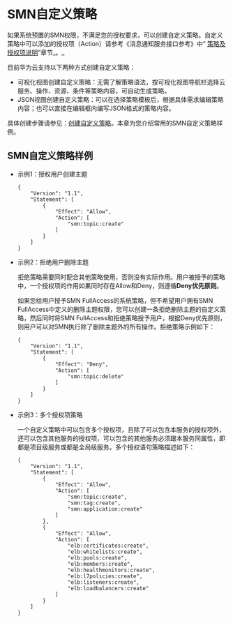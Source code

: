 # SMN自定义策略<a name="smn_ug_0038"></a>

如果系统预置的SMN权限，不满足您的授权要求，可以创建自定义策略。自定义策略中可以添加的授权项（Action）请参考《消息通知服务接口参考》中“  [策略及授权项说明](https://support.huaweicloud.com/api-smn/smn_api_80001.html)”章节_。_

目前华为云支持以下两种方式创建自定义策略：

-   可视化视图创建自定义策略：无需了解策略语法，按可视化视图导航栏选择云服务、操作、资源、条件等策略内容，可自动生成策略。
-   JSON视图创建自定义策略：可以在选择策略模板后，根据具体需求编辑策略内容；也可以直接在编辑框内编写JSON格式的策略内容。

具体创建步骤请参见：[创建自定义策略](https://support.huaweicloud.com/usermanual-iam/iam_01_0605.html)。本章为您介绍常用的SMN自定义策略样例。

## SMN自定义策略样例<a name="section7529733164812"></a>

-   示例1：授权用户创建主题

    ```
    {
        "Version": "1.1",
        "Statement": [
            {
                "Effect": "Allow",
                "Action": [
                    "smn:topic:create"
                ]
            }
        ]
    }
    ```

-   示例2：拒绝用户删除主题

    拒绝策略需要同时配合其他策略使用，否则没有实际作用。用户被授予的策略中，一个授权项的作用如果同时存在Allow和Deny，则遵循**Deny优先原则**。

    如果您给用户授予SMN FullAccess的系统策略，但不希望用户拥有SMN FullAccess中定义的删除主题权限，您可以创建一条拒绝删除主题的自定义策略，然后同时将SMN FullAccess和拒绝策略授予用户，根据Deny优先原则，则用户可以对SMN执行除了删除主题外的所有操作。拒绝策略示例如下：

    ```
    {
        "Version": "1.1",
        "Statement": [
            {
                "Effect": "Deny",
                "Action": [
                    "smn:topic:delete"
                ]
            }
        ]
    }
    ```

-   示例3：多个授权项策略

    一个自定义策略中可以包含多个授权项，且除了可以包含本服务的授权项外，还可以包含其他服务的授权项，可以包含的其他服务必须跟本服务同属性，即都是项目级服务或都是全局级服务。多个授权语句策略描述如下：

    ```
    {
        "Version": "1.1",
        "Statement": [
            {
                "Effect": "Allow",
                "Action": [
                    "smn:topic:create",
                    "smn:tag:create",
                    "smn:application:create"
                ]
            },
            {
                "Effect": "Allow",
                "Action": [
                    "elb:certificates:create",
                    "elb:whitelists:create",
                    "elb:pools:create",
                    "elb:members:create",
                    "elb:healthmonitors:create",
                    "elb:l7policies:create",
                    "elb:listeners:create",
                    "elb:loadbalancers:create"
                ]
            }
        ]
    }
    ```


